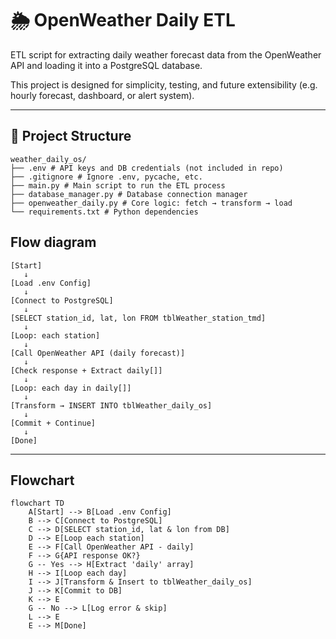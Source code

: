# 🌦️ OpenWeather Daily ETL

ETL script for extracting daily weather forecast data from the OpenWeather API and loading it into a PostgreSQL database.

This project is designed for simplicity, testing, and future extensibility (e.g. hourly forecast, dashboard, or alert system).

---

## 📁 Project Structure

```
weather_daily_os/
├── .env # API keys and DB credentials (not included in repo)
├── .gitignore # Ignore .env, pycache, etc.
├── main.py # Main script to run the ETL process
├── database_manager.py # Database connection manager
├── openweather_daily.py # Core logic: fetch → transform → load
└── requirements.txt # Python dependencies
```

## Flow diagram
```
[Start]
   ↓
[Load .env Config]
   ↓
[Connect to PostgreSQL]
   ↓
[SELECT station_id, lat, lon FROM tblWeather_station_tmd]
   ↓
[Loop: each station]
   ↓
[Call OpenWeather API (daily forecast)]
   ↓
[Check response + Extract daily[]]
   ↓
[Loop: each day in daily[]]
   ↓
[Transform → INSERT INTO tblWeather_daily_os]
   ↓
[Commit + Continue]
   ↓
[Done]

```
---

## Flowchart
```mermaid
flowchart TD
    A[Start] --> B[Load .env Config]
    B --> C[Connect to PostgreSQL]
    C --> D[SELECT station_id, lat & lon from DB]
    D --> E[Loop each station]
    E --> F[Call OpenWeather API - daily]
    F --> G{API response OK?}
    G -- Yes --> H[Extract 'daily' array]
    H --> I[Loop each day]
    I --> J[Transform & Insert to tblWeather_daily_os]
    J --> K[Commit to DB]
    K --> E
    G -- No --> L[Log error & skip]
    L --> E
    E --> M[Done]

```

